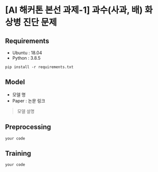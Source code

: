# [AI 해커톤 본선 과제-1] 과수(사과, 배) 화상병 진단 문제

## Requirements
- Ubuntu  : 18.04
- Python  : 3.8.5
```
pip install -r requirements.txt
```
 
## Model
- 모델 명
- Paper : 논문 링크
> 모델 설명

## Preprocessing
```
your code
```

## Training
```
your code
```
